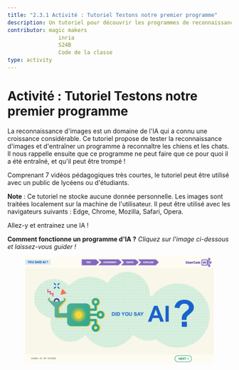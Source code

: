 ```yaml
---
title: "2.3.1 Activité : Tutoriel Testons notre premier programme"
description: Un tutoriel pour découvrir les programmes de reconnaissance d'images, comment les entraîner, comment les tromper.
contributor: magic makers
                inria
                S24B
                Code de la classe      
type: activity
---
```

# Activité : Tutoriel Testons notre premier programme

La reconnaissance d'images est un domaine de l'IA qui a connu une croissance considérable. Ce tutoriel propose de tester la reconnaissance d'images et d'entraîner un programme à reconnaître les chiens et les chats. Il nous rappelle ensuite que ce programme ne peut faire que ce pour quoi il a été entraîné, et qu'il peut être trompé !

Comprenant 7 vidéos pédagogiques très courtes, le tutoriel peut être utilisé avec un public de lycéens ou d'étudiants.

**Note** : Ce tutoriel ne stocke aucune donnée personnelle. Les images sont traitées localement sur la machine de l'utilisateur. Il peut être utilisé avec les navigateurs suivants : Edge, Chrome, Mozilla, Safari, Opera.

Allez-y et entrainez une IA !

**Comment fonctionne un programme d'IA ?**
_Cliquez sur l'image ci-dessous et laissez-vous guider !_

<a href="https://pixees.fr/classcodeiai/app/tuto1?lang=en" target="_blank"><figure>
  <img src="Images/Tuto-M1-FirstProgram.png" />
</figure></a>
